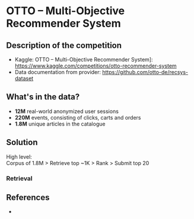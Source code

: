 # OTTO – Multi-Objective Recommender System

## Description of the competition
* Kaggle: OTTO – Multi-Objective Recommender System]: https://www.kaggle.com/competitions/otto-recommender-system  
* Data documentation from provider: https://github.com/otto-de/recsys-dataset

## What's in the data?
* **12M** real-world anonymized user sessions
* **220M** events, consisting of clicks, carts and orders
* **1.8M** unique articles in the catalogue

## Solution
High level:  
Corpus of 1.8M > Retrieve top ~1K > Rank > Submit top 20

### Retrieval


## References
* 
